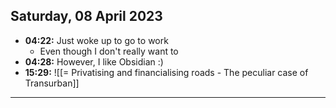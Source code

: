 ## Saturday, 08 April 2023
- **04:22:** Just woke up to go to work
	- Even though I don't really want to
- **04:28:** However, I like Obsidian :)
- **15:29:** 
  ![[= Privatising and financialising roads - The peculiar case of Transurban]] 
---